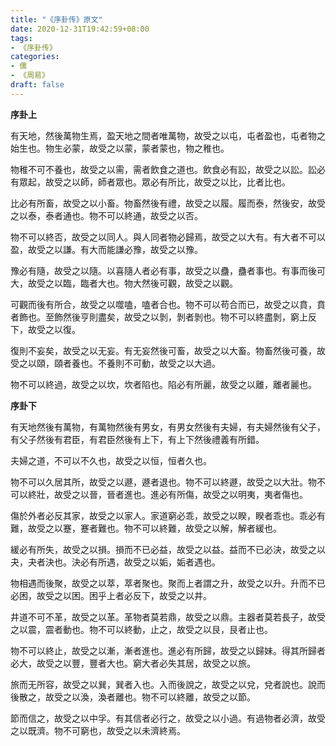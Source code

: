 ```yaml
---
title: "《序卦传》原文"
date: 2020-12-31T19:42:59+08:00
tags: 
- 《序卦传》
categories: 
- 儒
- 《周易》
draft: false
---
```


**序卦上**

有天地，然後萬物生焉，盈天地之間者唯萬物，故受之以屯，屯者盈也，屯者物之始生也。物生必蒙，故受之以蒙，蒙者蒙也，物之稚也。 

物稚不可不養也，故受之以需，需者飲食之道也。飲食必有訟，故受之以訟。訟必有眾起，故受之以師，師者眾也。眾必有所比，故受之以比，比者比也。

比必有所畜，故受之以小畜。物畜然後有禮，故受之以履。履而泰，然後安，故受之以泰，泰者通也。物不可以終通，故受之以否。

物不可以終否，故受之以同人。與人同者物必歸焉，故受之以大有。有大者不可以盈，故受之以謙。有大而能謙必豫，故受之以豫。

豫必有隨，故受之以隨。以喜隨人者必有事，故受之以蠱，蠱者事也。有事而後可大，故受之以臨，臨者大也。物大然後可觀，故受之以觀。

可觀而後有所合，故受之以噬嗑，嗑者合也。物不可以苟合而已，故受之以賁，賁者飾也。至飾然後亨則盡矣，故受之以剝，剝者剝也。物不可以終盡剝，窮上反下，故受之以復。

復則不妄矣，故受之以无妄。有无妄然後可畜，故受之以大畜。物畜然後可養，故受之以頤，頤者養也。不養則不可動，故受之以大過。

物不可以終過，故受之以坎，坎者陷也。陷必有所麗，故受之以離，離者麗也。

 

**序卦下**

有天地然後有萬物，有萬物然後有男女，有男女然後有夫婦，有夫婦然後有父子，有父子然後有君臣，有君臣然後有上下，有上下然後禮義有所錯。

夫婦之道，不可以不久也，故受之以恒，恒者久也。

物不可以久居其所，故受之以遯，遯者退也。物不可以終遯，故受之以大壯。物不可以終壯，故受之以晉，晉者進也。進必有所傷，故受之以明夷，夷者傷也。

傷於外者必反其家，故受之以家人。家道窮必乖，故受之以睽，睽者乖也。乖必有難，故受之以蹇，蹇者難也。物不可以終難，故受之以解，解者緩也。

緩必有所失，故受之以損。損而不已必益，故受之以益。益而不已必決，故受之以夬，夬者決也。決必有所遇，故受之以姤，姤者遇也。

物相遇而後聚，故受之以萃，萃者聚也。聚而上者謂之升，故受之以升。升而不已必困，故受之以困。困乎上者必反下，故受之以井。

井道不可不革，故受之以革。革物者莫若鼎，故受之以鼎。主器者莫若長子，故受之以震，震者動也。物不可以終動，止之，故受之以艮，艮者止也。

物不可以終止，故受之以漸，漸者進也。進必有所歸，故受之以歸妹。得其所歸者必大，故受之以豐，豐者大也。窮大者必失其居，故受之以旅。

旅而无所容，故受之以巽，巽者入也。入而後說之，故受之以兌，兌者說也。說而後散之，故受之以渙，渙者離也。物不可以終離，故受之以節。

節而信之，故受之以中孚。有其信者必行之，故受之以小過。有過物者必濟，故受之以既濟。物不可窮也，故受之以未濟終焉。